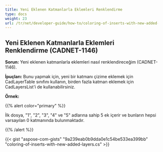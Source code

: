 ```yaml
---
title: Yeni Eklenen Katmanlarla Eklemleri Renklendirme
type: docs
weight: 23
url: /tr/net/developer-guide/how-to/coloring-of-inserts-with-new-added-layers/
---
```


## **Yeni Eklenen Katmanlarla Eklemleri Renklendirme (CADNET-1146)**

**Sorun:** Yeni eklenen katmanlarla eklemleri nasıl renklendireceğim (CADNET-1146).

**İpuçları:** Bunu yapmak için, yeni bir katmanı çizime eklemek için CadLayerTable sınıfını kullanın, birden fazla katman eklemek için CadLayersList'i de kullanabilirsiniz.

**Örnek:**

{{% alert color="primary" %}}

İlk dosya, "1", "2", "3", "4" ve "5" adlarına sahip 5 ek içerir ve bunların hepsi varsayılan 0 katmanında bulunmaktadır.

{{% /alert %}}

{{< gist "aspose-com-gists" "9a239eab0b9dda0e1c54be533ea399bb" "coloring-of-inserts-with-new-added-layers.cs" >}}
